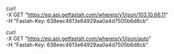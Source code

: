 curl \
        -X GET "https://ep.api.getfastah.com/whereis/v1/json/103.10.66.11" \
        -H "Fastah-Key: 638eec4613e64929aa0a4d7505b6d8cb" 
        
curl \
        -X GET "https://ep.api.getfastah.com/whereis/v1/json/auto" \
        -H "Fastah-Key: 638eec4613e64929aa0a4d7505b6d8cb"
